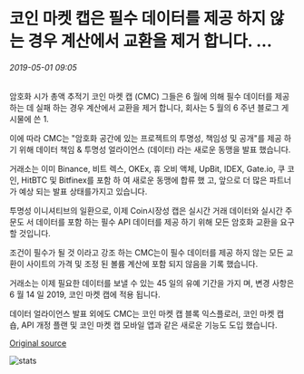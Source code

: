 # 코인 마켓 캡은 필수 데이터를 제공 하지 않는 경우 계산에서 교환을 제거 합니다. ...

###### 2019-05-01 09:05

암호화 시가 총액 추적기 코인 마켓 캡 (CMC) 그들은 6 월에 의해 필수 데이터를 제공 하는 데 실패 하는 경우 계산에서 교환을 제거 합니다, 회사는 5 월의 6 주년 블로그 게시물에 쓴 1.

이에 따라 CMC는 "암호화 공간에 있는 프로젝트의 투명성, 책임성 및 공개"를 제공 하기 위해 데이터 책임 & 투명성 얼라이언스 (데이터) 라는 새로운 동맹을 발표 했습니다.

거래소는 이미 Binance, 비트 렉스, OKEx, 휴 오비 액체, UpBit, IDEX, Gate.io, 쿠 코인, HitBTC 및 Bitfinex를 포함 하 여 새로운 동맹에 합류 했 고, 앞으로 더 많은 파트너가 예상 되는 발표 상태를가지고 있습니다.

투명성 이니셔티브의 일환으로, 이제 Coin시장성 캡은 실시간 거래 데이터와 실시간 주문도 서 데이터를 포함 하는 필수 API 데이터를 제공 하기 위해 모든 암호화 교환을 요구할 것입니다.

조건이 필수가 될 것 이라고 강조 하는 CMC는이 필수 데이터를 제공 하지 않는 모든 교환이 사이트의 가격 및 조정 된 볼륨 계산에 포함 되지 않음을 기록 했습니다.

거래소는 이제 필요한 데이터를 보낼 수 있는 45 일의 유예 기간을 가지 며, 변경 사항은 6 월 14 일 2019, 코인 마켓 캡에 적용 됩니다.

데이터 얼라이언스 발표 외에도 CMC는 코인 마켓 캡 블록 익스플로러, 코인 마켓 캡 숍, API 개정 플랜 및 코인 마켓 캡 모바일 앱과 같은 새로운 기능도 도입 했습니다.

[Original source](https://cointelegraph.com/news/coinmarketcap-to-remove-exchanges-from-calculations-if-they-dont-provide-mandatory-data)

![stats](https://c.statcounter.com/11760860/0/a89fa40b/1/ "stats")